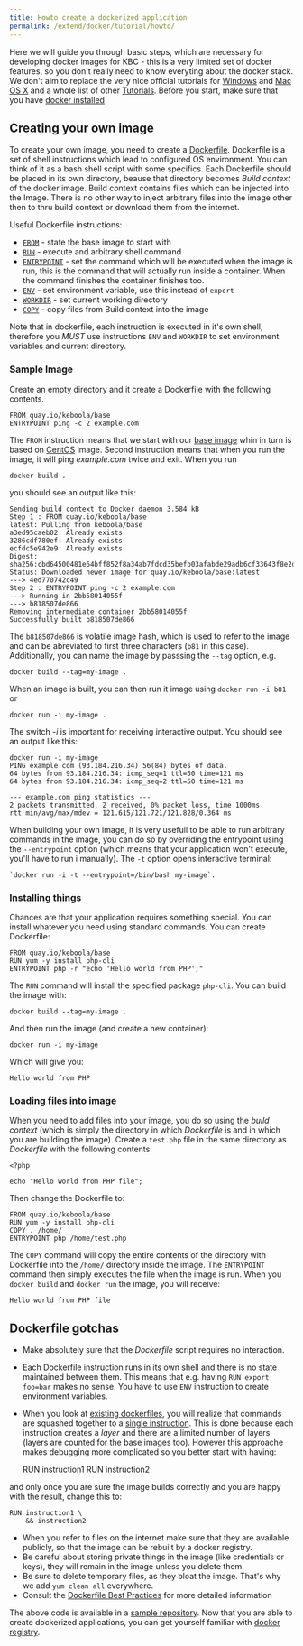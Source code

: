 ```yaml
---
title: Howto create a dockerized application
permalink: /extend/docker/tutorial/howto/
---
```


Here we will guide you through basic steps, which are necessary for developing docker images for 
KBC - this is a very limited set of docker features, so you don't really need to know everyting 
about the docker stack.
We don't aim to replace the very nice official tutorials for
[Windows](https://docs.docker.com/windows/step_one/) and [Mac OS X](https://docs.docker.com/mac/) and 
a whole list of other [Tutorials](https://docs.docker.com/mac/).
Before you start, make sure that you have [docker installed](/extend/docker/tutorial/setup/) 

## Creating your own image
To create your own image, you need to create a [Dockerfile](https://docs.docker.com/engine/reference/builder/). 
Dockerfile is a set of shell instructions which lead to configured OS environment. You can think of it as a 
bash shell script with some specifics. Each Dockerfile should be placed in its own directory, beause that directory 
becomes *Build context* of the docker image. Build context contains files which can be injected into the 
Image. There is no other way to inject arbitrary files into the image other then to thru build 
context or download them from the internet.

Useful Dockerfile instructions:
- [`FROM`](https://docs.docker.com/engine/reference/builder/#from) - state the base image to start with
- [`RUN`](https://docs.docker.com/engine/reference/builder/#run) - execute and arbitrary shell command
- [`ENTRYPOINT`](https://docs.docker.com/engine/reference/builder/#entrypoint) - set the command which 
will be executed when the image is run, this is the command that will actually run inside a container.
 When the command finishes the container finishes too.
- [`ENV`](https://docs.docker.com/engine/reference/builder/#env) - set environment variable, use this instead of `export`
- [`WORKDIR`](https://docs.docker.com/engine/reference/builder/#workdir) - set current working directory
- [`COPY`](https://docs.docker.com/engine/reference/builder/#copy) - copy files from Build context into the image

Note that in dockerfile, each instruction is executed in it's own shell, therefore you *MUST* use instructions
`ENV` and `WORKDIR` to set environment variables and current directory.

### Sample Image
Create an empty directory and it create a Dockerfile with the following contents.

    FROM quay.io/keboola/base
    ENTRYPOINT ping -c 2 example.com

The `FROM` instruction means that we start with our [base image](https://quay.io/repository/keboola/base)
whin in turn is based on [CentOS](https://hub.docker.com/_/centos/) image. 
Second instruction means that when you run the image, it will ping _example.com_ twice and exit. 
When you run
 
    docker build .
    
you should see an output like this:

    Sending build context to Docker daemon 3.584 kB
    Step 1 : FROM quay.io/keboola/base
    latest: Pulling from keboola/base
    a3ed95caeb02: Already exists
    3286cdf780ef: Already exists
    ecfdc5e942e9: Already exists
    Digest: sha256:cbd64500481e64bff852f8a34ab7fdcd35befb03afabde29adb6cf33643f8e2d
    Status: Downloaded newer image for quay.io/keboola/base:latest
    ---> 4ed770742c49
    Step 2 : ENTRYPOINT ping -c 2 example.com
    ---> Running in 2bb58014055f
    ---> b818507de866
    Removing intermediate container 2bb58014055f
    Successfully built b818507de866

The `b818507de866` is volatile image hash, which is used to refer to the image and can be abreviated to first three 
characters (`b81` in this case).
Additionally, you can name the image by passsing the `--tag` option, e.g. 

    docker build --tag=my-image .

When an image is built, you can then run it image using `docker run -i b81` or 

    docker run -i my-image . 
     
The switch _-i_ is important for receiving interactive output. You should see an output like this:

    docker run -i my-image
    PING example.com (93.184.216.34) 56(84) bytes of data.
    64 bytes from 93.184.216.34: icmp_seq=1 ttl=50 time=121 ms
    64 bytes from 93.184.216.34: icmp_seq=2 ttl=50 time=121 ms

    --- example.com ping statistics ---
    2 packets transmitted, 2 received, 0% packet loss, time 1000ms
    rtt min/avg/max/mdev = 121.615/121.721/121.828/0.364 ms

When building your own image, it is very usefull to be able
to run arbitrary commands in the image, you can do so by overriding the entrypoint using the `--entrypoint` 
option (which means that your application won't execute, you'll have to run i manually). The `-t`
 option opens interactive terminal: 

    `docker run -i -t --entrypoint=/bin/bash my-image`.


### Installing things
Chances are that your application requires something special. You can install whatever you need
using standard commands. You can create Dockerfile:

    FROM quay.io/keboola/base
    RUN yum -y install php-cli
    ENTRYPOINT php -r "echo 'Hello world from PHP';"

The `RUN` command will install the specified package `php-cli`. You can build the image with:

    docker build --tag=my-image . 
    
And then run the image (and create a new container):

    docker run -i my-image

Which will give you:
    
    Hello world from PHP


### Loading files into image 
When you need to add files into your image, you do so using the *build context* (which is simply
the directory in which *Dockerfile* is and in which you are building the image). Create a `test.php`
file in the same directory as *Dockerfile* with the following contents: 

    <?php

    echo "Hello world from PHP file";

Then change the Dockerfile to:

    FROM quay.io/keboola/base
    RUN yum -y install php-cli
    COPY . /home/
    ENTRYPOINT php /home/test.php

The `COPY` command will copy the entire contents of the directory with Dockerfile into the `/home/`
directory inside the image. The `ENTRYPOINT` command then simply executes the file when the image 
is run. When you `docker build` and `docker run` the image, you will receive:

    Hello world from PHP file


## Dockerfile gotchas
- Make absolutely sure that the *Dockerfile* script requires no interaction.
- Each Dockerfile instruction runs in its own shell and there is no state maintained between them. 
This means that e.g. having `RUN export foo=bar` makes no sense. You have to use `ENV` instruction
to create environment variables.
- When you look at [existing dockerfiles](https://github.com/keboola/docker-base-php70/blob/master/Dockerfile), 
you will realize that commands are squashed together 
to a [single instruction](https://github.com/keboola/docker-base-php70/blob/master/Dockerfile#L9). This is 
done because each instruction creates a *layer* and there are a limited number of layers (layers are counted for the base 
images too). However this approache makes debugging more complicated so you better start with having:

    RUN instruction1
    RUN instruction2

and only once you are sure the image builds correctly and you are happy with the result, change this to:

    RUN instruction1 \
        && instruction2

- When you refer to files on the internet make sure that they are available publicly, so that the image can be 
rebuilt by a docker registry.
- Be careful about storing private things in the image (like credentials or keys), they will remain in 
the image unless you delete them.
- Be sure to delete temporary files, as they bloat the image. That's why we add `yum clean all` everywhere.
- Consult 
the [Dockerfile Best Practices](https://docs.docker.com/engine/userguide/eng-image/dockerfile_best-practices/) 
for more detailed information 

The above code is available in a [sample repository](https://github.com/keboola/docs-docker-example-image).
Now that you are able to create dockerized applications, you can get yourself familiar with
[docker registry](/extend/docker/tutorial/automated-build). 
